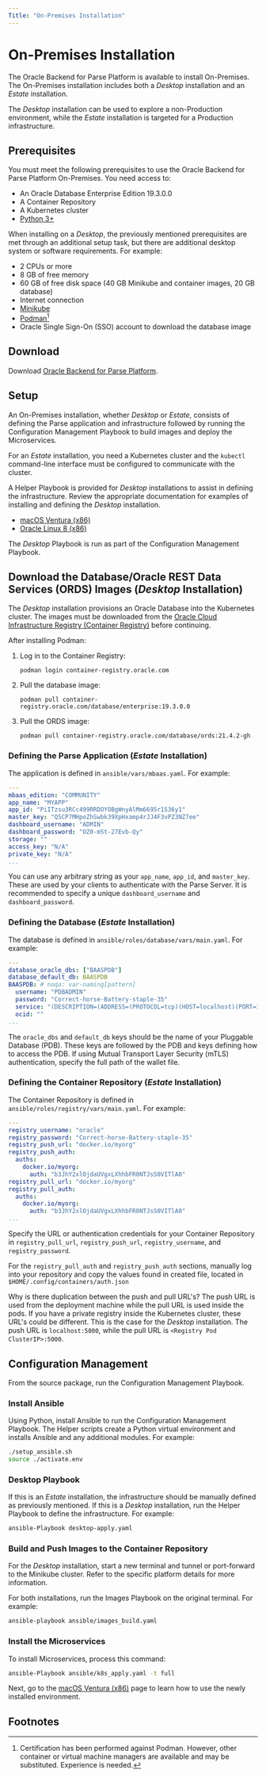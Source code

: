 ```yaml
---
Title: "On-Premises Installation"
---
```


# On-Premises Installation

The Oracle Backend for Parse Platform is available to install On-Premises.  The On-Premises installation includes both a _Desktop_ installation and
an _Estate_ installation.

The _Desktop_ installation can be used to explore a non-Production environment, while the _Estate_ installation is targeted for a Production infrastructure.

## Prerequisites

You must meet the following prerequisites to use the Oracle Backend for Parse Platform On-Premises. You need access to:

* An Oracle Database Enterprise Edition 19.3.0.0
* A Container Repository
* A Kubernetes cluster
* [Python 3+](https://www.python.org/)

When installing on a _Desktop_, the previously mentioned prerequisites are met through an additional setup task, but there are additional desktop
system or software requirements. For example:

* 2 CPUs or more
* 8 GB of free memory
* 60 GB of free disk space (40 GB Minikube and container images, 20 GB database)
* Internet connection
* [Minikube](https://minikube.sigs.k8s.io/docs/start/)
* [Podman](https://podman.io/getting-started/)[^1]
* Oracle Single Sign-On (SSO) account to download the database image

## Download

Download [Oracle Backend for Parse Platform](https://github.com/oracle/microservices-datadriven/releases/download/OBAAS-1.0.0/on-prem-mbaas_v0.1.1.zip).

## Setup

An On-Premises installation, whether _Desktop_ or _Estate_, consists of defining the Parse application and infrastructure followed by running the
Configuration Management Playbook to build images and deploy the Microservices.

For an _Estate_ installation, you need a Kubernetes cluster and the `kubectl` command-line interface must be configured to communicate with the cluster.

A Helper Playbook is provided for _Desktop_ installations to assist in defining the infrastructure. Review the appropriate documentation for examples of
installing and defining the _Desktop_ installation.

* [macOS Ventura (x86)](macos_ventura/_index.md)
* [Oracle Linux 8 (x86)](ol8/_index.md)

The _Desktop_ Playbook is run as part of the Configuration Management Playbook.

## Download the Database/Oracle REST Data Services (ORDS) Images (_Desktop_  Installation)

The _Desktop_ installation provisions an Oracle Database into the Kubernetes cluster.  The images must be downloaded from the [Oracle Cloud Infrastructure Registry (Container Registry)](https://container-registry.oracle.com/) before continuing.

After installing Podman:

1. Log in to the Container Registry:

   `podman login container-registry.oracle.com`

2. Pull the database image:

   `podman pull container-registry.oracle.com/database/enterprise:19.3.0.0`

3. Pull the ORDS image:

   `podman pull container-registry.oracle.com/database/ords:21.4.2-gh`

### Defining the Parse Application (_Estate_  Installation)

The application is defined in `ansible/vars/mbaas.yaml`. For example:

```yaml
---
mbaas_edition: "COMMUNITY"
app_name: "MYAPP"
app_id: "PiITzsu3RCc499RRDOYOBgWnyAlMm6695r1536y1"
master_key: "Q5CP7MHpoZhSwbk39XpHxamp4rJJ4F3vPZ3NZ7ee"
dashboard_username: "ADMIN"
dashboard_password: "OZ0-mSt-27Evb-Qy"
storage: ""
access_key: "N/A"
private_key: "N/A"
...
```

You can use any arbitrary string as your `app_name`, `app_id`, and `master_key`. These are used by your clients to authenticate with the Parse Server.  It is recommended to specify a unique `dashboard_username` and `dashboard_password`.

### Defining the Database  (_Estate_  Installation)

The database is defined in `ansible/roles/database/vars/main.yaml`. For example:

```yaml
---
database_oracle_dbs: ["BAASPDB"]
database_default_db: BAASPDB
BAASPDB: # noqa: var-naming[pattern]
  username: "PDBADMIN"
  password: "Correct-horse-Battery-staple-35"
  service: "(DESCRIPTION=(ADDRESS=(PROTOCOL=tcp)(HOST=localhost)(PORT=1521))(CONNECT_DATA=(SERVICE_NAME=BAASPDB)))"
  ocid: ""
...
```

The `oracle_dbs` and `default_db` keys should be the name of your Pluggable Database (PDB).  These keys are followed by the PDB and keys defining how to
access the PDB. If using Mutual Transport Layer Security (mTLS) authentication, specify the full path of the wallet file.

### Defining the Container Repository  (_Estate_  Installation)

The Container Repository is defined in `ansible/roles/registry/vars/main.yaml`. For example:

```yaml
---
registry_username: "oracle"
registry_password: "Correct-horse-Battery-staple-35"
registry_push_url: "docker.io/myorg"
registry_push_auth:
  auths:
    docker.io/myorg:
      auth: "b3JhY2xlOjdaUVgxLXhhbFR0NTJsS0VITlA0"
registry_pull_url: "docker.io/myorg"
registry_pull_auth:
  auths:
    docker.io/myorg:
      auth: "b3JhY2xlOjdaUVgxLXhhbFR0NTJsS0VITlA0"
...
```

Specify the URL or authentication credentials for your Container Repository in `registry_pull_url`, `registry_push_url`, `registry_username`, and `registry_password`.

For the `registry_pull_auth` and `registry_push_auth` sections, manually log into your repository and copy the values found in created file, located in `$HOME/.config/containers/auth.json`

Why is there duplication between the push and pull URL's?  The push URL is used from the deployment machine while the pull URL is used inside the pods. If you
have a private registry inside the Kubernetes cluster, these URL's could be different. This is the case for the _Desktop_ installation. The push URL
is `localhost:5000`, while the pull URL is `<Registry Pod ClusterIP>:5000`.

## Configuration Management

From the source package, run the Configuration Management Playbook.

### Install Ansible

Using Python, install Ansible to run the Configuration Management Playbook. The Helper scripts create a Python virtual environment and installs Ansible and
any additional modules. For example:

```bash
./setup_ansible.sh
source ./activate.env
```

### Desktop Playbook

If this is an _Estate_ installation, the infrastructure should be manually defined as previously mentioned. If this is a _Desktop_ installation, run the
Helper Playbook to define the infrastructure. For example:

```bash
ansible-Playbook desktop-apply.yaml
```

### Build and Push Images to the Container Repository

For the _Desktop_ installation, start a new terminal and tunnel or port-forward to the Minikube cluster.  Refer to the specific platform details for more information.

For both installations, run the Images Playbook on the original terminal. For example:

```bash
ansible-playbook ansible/images_build.yaml
```

### Install the Microservices

To install Microservices, process this command:

```bash
ansible-Playbook ansible/k8s_apply.yaml -t full
```

Next, go to the [macOS Ventura (x86)](../on-premises/macos_ventura/) page to learn how to use the newly installed environment.

## Footnotes

[^1]: Certification has been performed against Podman. However, other container or virtual machine managers are available and may be substituted. Experience is
needed.
